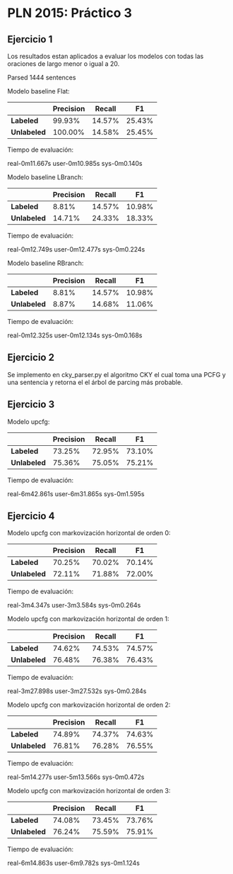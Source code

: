 PLN 2015: Práctico 3
================================================


Ejercicio 1
-----------

Los resultados estan aplicados a evaluar los modelos con todas las oraciones
de largo menor o igual a 20.

Parsed 1444 sentences

Modelo baseline Flat:

|               | Precision | Recall | F1     |
|---------------|-----------|--------|--------|
| **Labeled**   | 99.93%    | 14.57% | 25.43% |
| **Unlabeled** | 100.00%   | 14.58% | 25.45% |

Tiempo de evaluación:

real-0m11.667s
user-0m10.985s
sys-0m0.140s

Modelo baseline LBranch:

|               | Precision | Recall | F1     |
|---------------|-----------|--------|--------|
| **Labeled**   | 8.81%     | 14.57% | 10.98% |
| **Unlabeled** | 14.71%    | 24.33% | 18.33% |

Tiempo de evaluación:

real-0m12.749s
user-0m12.477s
sys-0m0.224s


Modelo baseline RBranch:

|               | Precision | Recall | F1     |
|---------------|-----------|--------|--------|
| **Labeled**   | 8.81%     | 14.57% | 10.98% |
| **Unlabeled** | 8.87%     | 14.68% | 11.06% |

Tiempo de evaluación:

real-0m12.325s
user-0m12.134s
sys-0m0.168s

Ejercicio 2
-----------

Se implemento en cky_parser.py el algoritmo CKY el cual toma una PCFG y una sentencia
y retorna el el árbol de parcing más probable.

Ejercicio 3
-----------
Modelo upcfg:

|               | Precision | Recall | F1     |
|---------------|-----------|--------|--------|
| **Labeled**   | 73.25%    | 72.95% | 73.10% |
| **Unlabeled** | 75.36%    | 75.05% | 75.21% |


Tiempo de evaluación:

real-6m42.861s
user-6m31.865s
sys-0m1.595s

Ejercicio 4
-----------

Modelo upcfg con markovización horizontal de orden 0:

|               | Precision | Recall | F1     |
|---------------|-----------|--------|--------|
| **Labeled**   | 70.25%    | 70.02% | 70.14% |
| **Unlabeled** | 72.11%    | 71.88% | 72.00% |

Tiempo de evaluación:

real-3m4.347s
user-3m3.584s
sys-0m0.264s

Modelo upcfg con markovización horizontal de orden 1:

|               | Precision | Recall | F1     |
|---------------|-----------|--------|--------|
| **Labeled**   | 74.62%    | 74.53% | 74.57% |
| **Unlabeled** | 76.48%    | 76.38% | 76.43% |

Tiempo de evaluación:

real-3m27.898s
user-3m27.532s
sys-0m0.284s

Modelo upcfg con markovización horizontal de orden 2:

|               | Precision | Recall | F1     |
|---------------|-----------|--------|--------|
| **Labeled**   | 74.89%    | 74.37% | 74.63% |
| **Unlabeled** | 76.81%    | 76.28% | 76.55% |

Tiempo de evaluación:

real-5m14.277s
user-5m13.566s
sys-0m0.472s

Modelo upcfg con markovización horizontal de orden 3:

|               | Precision | Recall | F1     |
|---------------|-----------|--------|--------|
| **Labeled**   | 74.08%    | 73.45% | 73.76% |
| **Unlabeled** | 76.24%    | 75.59% | 75.91% |

Tiempo de evaluación:

real-6m14.863s
user-6m9.782s
sys-0m1.124s
